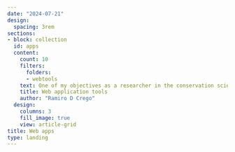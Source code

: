 ```yaml
---
date: "2024-07-21"
design:
  spacing: 3rem
sections:
- block: collection
  id: apps
  content:
    count: 10
    filters:
      folders:
      - webtools
    text: One of my objectives as a researcher in the conservation sciences is to make results from studies more accessible to managers and practitioners for the decision making process. As such, I have been developing a series of web applications to help visualize results from papers or make decisions. These tools are free as well as the code.
    title: Web application tools
    author: "Ramiro D Crego"
  design:
    columns: 3
    fill_image: true
    view: article-grid
title: Web apps
type: landing
---
```

